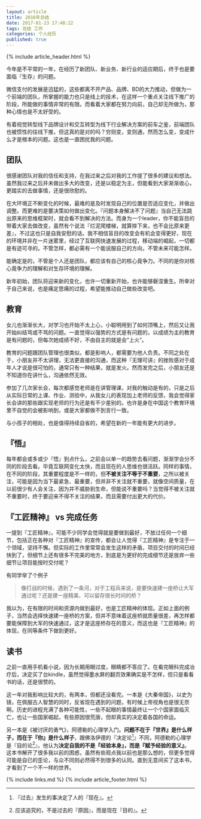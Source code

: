 ```yaml
---
layout: article
title: 2016年总结
date: 2017-01-23 17:48:22
tags: 总结 工作
categories: 个人经历
published: true
---
```


{% include article_header.html %}

今年是不平常的一年，在经历了新团队、新业务、新行业的适应期后，终于也是要面临『生存』的问题。

微信支付的发展是迅猛的，这些都离不开产品、品牌、BD的大力推动，但做为一个前端的团队，所掌握的能力也只是线上的技术，在这样一个重点关注线下推广的阶段，所能做的事情非常的有限。而看着大家都在努力向前，自己却无所做为，那种心情也是不太好受的。

有着视觉转型线下品牌设计和交互转型为线下行业解决方案的前车之鉴，前端团队也被惯性的往线下推，但这真的是对的吗？穷则变，变则通，然而怎么变，变成什么才是根本的问题。这也是一直困扰我的问题。

## 团队

很感谢团队对我的信任和支持，在我过来之后对我的工作提了很多的建议和想法。虽然我过来之后并未做出多大的改变，还是以稳定为主，但能看到大家渐渐收心，更踏实的去做事情，还是很欣慰的。

在大环境正不断变化的时候，最难的是及时发现自己的位置是否适应变化，并做出调整。而更难的是要决策如何做出变化。『问题本身解决不了问题』当自己无法跳出原来的思维框架时，就会看不到解决的方法。而身为一个leader，你不能盲目的带着大家去做改变，虽然有个说法『烂泥爬楼梯，就算摔下来，也不会比原来更差』，不过这也只是自我安慰的话。我不相信盲目的改变会有机会变得更好，现在的环境并非在一片迷雾里，经过了互联网快速发展的过程，移动端的崛起，一切都是有迹可寻的。不管怎样，都必需有一个能说服自己的方向，不管未来可能怎样。

能确定是的，不管是个人还是团队，都应该有自己的核心竟争力。不同的是你对核心竟争力的理解和对生存环境的理解。

新年初始，团队将迎来新的变化，也许一切重新开始，也许能够磐涅重生。所幸对于自己来说，也是痛定思痛的过程，希望能推动自己做些改变吧。

## 教育

女儿也渐渐长大，对学习也开始不太上心，小聪明用到了如何顶嘴上，然后又让我开始纠结骂或不骂的问题。一直觉得以强势的方式是有问题的，以成绩为主的教育是有问题的，但每次她成绩不好，不由自主的就是会“上火”。

教育的问题跟团队管理也很类似，都是影响人，都需要为他人负责。不同之处在于，小朋友并不太讲理，无法更直接的沟通，而这种『无理可讲』的挫败感对于成年人才说是很可怕的，通常只有一种结果，就是发火。然而发完之后，小朋友还是不知道你在讲什么，沟通依然无效。

参加了几次家长会，每次都感觉老师是在讲管理课，对我的触动是有的，只是之后从实际日常的上课、作业、测验中，从我女儿的表现加上老师的反馈，我会觉得家长会讲的那些跟实现老师的行为还是有不少差别的。也许是身在中国这个教育环境里不自觉的会被影响到，或是大家都做不到言行一致。

与小孩子的相处，也是值得持续自省的，希望在新的一年能有更大的进步。

## 『悟』

每年都会或多或少『悟』到点什么，之前会以单一的趋势去看问题，渐渐学会分不同的阶段去看。毕竟互联网变化太快，而且现在的人思维也很活跃。同样的事情，在不同的阶段，其重要程度是不一样的，但**不被关注不等于不重要**，之所以被关注，可能是因为当下最紧急、最重要，但并非不关注就不重要，就像空间质量，在以前很少有人会关注，因为并不威胁到生命，但能说不重要吗？当觉得不被关注就不重要时，终于要迎来不得不关注的结果，而且需要付出更大的代价。

## 『工匠精神』 vs 完成任务

一提到『工匠精神』，可能不少同学会觉得就是要做到最好，不放过任何一个细节，包括正在各种对『工匠精神』的宣传，都会让人觉得『工匠精神』是专注于一个领域，坚持不懈。但实际的工作里常常会发生这样的矛盾，项目交付的时间已经快到了，但细节上还有很多不完美的地方，到底是为更好的完成细节还是放弃一些细节让项目能按时交付呢？

有同学举了个例子

> 像打战的时候，遇到了一条河，对于工程兵来说，是要快速建一座桥让大军通过呢？还是建一座精美、可以留存很长时间的桥？

我以为，在有限的时间和资源内做到最好，也是工匠精神的体现。正如上面的例子，当然会选择快速建一座桥的方案，但并不意味着这座桥就质量很差，再怎样都要能保障到大军的快速通过，这才是这座桥存在的意义，而这也是『工匠精神』的体现，在同等条件下做到更好。

## 读书

之前一直用手机看小说，因为长期用眼过度，眼睛都不答应了。在看完眼科完成冶疗后，决定买了台kindle，虽然觉得墨水屏的翻页效果确实是不怎样，但只是看看书的话，还是很赞的。

这一年对我影响比较大的，有两本，但都还没看完。一本是《大秦帝国》，以史为镜，在佩服古人智慧的同时，反省现在遇到的问题，有时候上帝视角也是很无奈啊。历史的进程充满了各种可能性，一些不起眼的事情最终让一个个国家面临灭亡，也让一些国家崛起，有些原因很荒唐，但却真实的决定着各国的命运。

另一本是《被讨厌的勇气》，阿德勒的心理学入门。**问题不在于『世界』是什么样子，而在于『你』是什么样子**，跟佛洛伊德的『决定论[^1]』不同，阿德勒的心理学是『目的论[^2]』，他认为**决定自我的不是『经验本身』，而是『赋予经验的意义』**。这本书解开了很多我以前的困惑，虽然有些观点我以前也是那么想的，但更多觉得可能是自已的歪论，与众不同则必然得不到很多的认同。直到无意间买了这本书，才看到了一个不一样的世界。

[^1]:   『过去』发生的事决定了人的『现在』。
[^2]:   应该追究的，不是过去的『原因』，而是现在『目的』。

{% include links.md %}
{% include article_footer.html %}